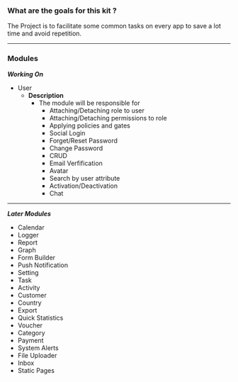 ### What are the goals for this kit ? 
The Project is to facilitate some common tasks on every app to save a lot time and avoid repetition.

________

### Modules

_**Working On**_

* User
  * **Description**
    * The module will be responsible for 
      * Attaching/Detaching role to user
      * Attaching/Detaching permissions to role
      * Applying policies and gates
      * Social Login
      * Forget/Reset Password
      * Change Password
      * CRUD
      * Email Verfification
      * Avatar
      * Search by user attribute
      * Activation/Deactivation
      * Chat
________

_**Later Modules**_
* Calendar
* Logger
* Report
* Graph
* Form Builder
* Push Notification
* Setting
* Task
* Activity
* Customer
* Country
* Export
* Quick Statistics
* Voucher
* Category
* Payment
* System Alerts
* File Uploader
* Inbox
* Static Pages

